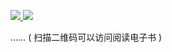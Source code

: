 
<p>
<a href="https://taoste.github.io/Hello-World/eBook/“财务自由”终极书单：从入门到进阶/大佬演讲（完整版）.jpg" title="【图文】大佬演讲（完整版）.jpg">
<img src="https://taoste.github.io/Hello-World/eBook/“财务自由”终极书单：从入门到进阶/qrcode/1.png?raw=true"/>
</a>

<a href="https://taoste.github.io/Hello-World/eBook/“财务自由”终极书单：从入门到进阶/小狗钱钱.pdf" title="【电子书】小狗钱钱.pdf">
<img src="https://taoste.github.io/Hello-World/eBook/“财务自由”终极书单：从入门到进阶/qrcode/2.png?raw=true"/>
</a>
</p>

 …… ( 扫描二维码可以访问阅读电子书 ) 
